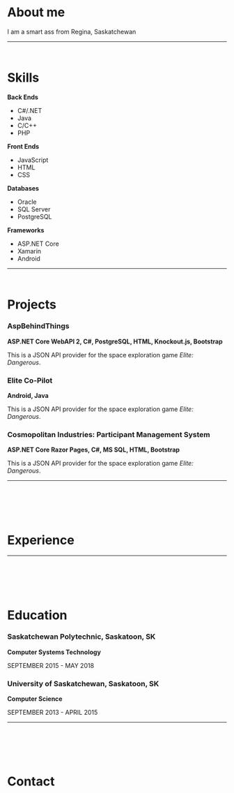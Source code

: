<div class="heading" style="margin-top:65px;"></div>

# About me

I am a smart ass from Regina, Saskatchewan


***

<div class="heading" style="margin-top:65px;"></div>

# Skills
 
**Back Ends**
- C#/.NET
- Java
- C/C++
- PHP

**Front Ends**
- JavaScript
- HTML
- CSS

**Databases**
- Oracle
- SQL Server
- PostgreSQL

**Frameworks**
- ASP.NET Core
- Xamarin
- Android


***

<div class="heading" style="margin-top:65px;"></div>

# Projects
### AspBehindThings
**ASP.NET Core WebAPI 2, C#, PostgreSQL, HTML, Knockout.js, Bootstrap**

This is a JSON API provider for the space exploration game *Elite: Dangerous*.

### Elite Co-Pilot
**Android, Java**

This is a JSON API provider for the space exploration game *Elite: Dangerous*.

### Cosmopolitan Industries: Participant Management System
**ASP.NET Core Razor Pages, C#, MS SQL, HTML, Bootstrap**

This is a JSON API provider for the space exploration game *Elite: Dangerous*.
***

<div class="heading" style="padding-top:65px;"></div>

# Experience


***

<div class="heading" style="padding-top:65px;"></div>

# Education
### Saskatchewan Polytechnic, Saskatoon, SK
**Computer Systems Technology**

SEPTEMBER 2015 - MAY 2018
### University of Saskatchewan, Saskatoon, SK
**Computer Science**

SEPTEMBER 2013 - APRIL 2015


***

<div class="heading" style="padding-top:65px;"></div>

# Contact

